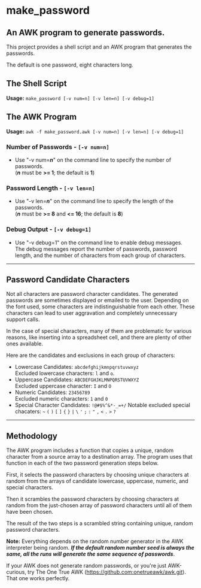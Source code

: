 # make_password

## An AWK program to generate passwords.

This project provides a shell script and an AWK program that generates the passwords.

The default is one password, eight characters long.  

## The Shell Script

**Usage:** `make_password [-v num=n] [-v len=n] [-v debug=1]`

## The AWK Program

**Usage:** `awk -f make_password.awk [-v num=n] [-v len=n] [-v debug=1]`

### Number of Passwords - `[-v num=n]`

* Use "-v num=***n***" on the command line to specify the number of passwords.<br /> (***n*** must be **>= 1**; the default is **1**)

### Password Length - `[-v len=n]`

* Use "-v len=***n***" on the command line to specify the length of the passwords.<br /> (***n*** must be **>= 8** and **<= 16**; the default is **8**)

### Debug Output - `[-v debug=1]`

* Use "-v debug=1" on the command line to enable debug messages.<br /> The debug messages report the number of passwords, password length, and the number of characters from each group of characters.

<hr />

## Password Candidate Characters

Not all characters are password character candidates.  The generated passwords are sometimes displayed or emailed to the user.  Depending on the font used, some characters are indistinguishable from each other.  These characters can lead to user aggravation and completely unnecessary support calls.

In the case of special characters, many of them are problematic for various reasons, like inserting into a spreadsheet cell, and there are plenty of other ones available.

Here are the candidates and exclusions in each group of characters:

* Lowercase Candidates: `abcdefghijkmnpqrstuvwxyz`<br /> Excluded lowercase characters: `l` and `o`.
* Uppercase Candidates: `ABCDEFGHJKLMNPQRSTUVWXYZ`<br /> Excluded uppercase character: `I` and `O`  
* Numeric Candidates: `23456789`<br />  Excluded numeric characters: `1` and `0` 
* Special Character Candidates: `!@#$%^&*-_=+/`
  Notable excluded special chacaters: `~` `(` `)` `[` `]` `{` `}` `|` `\` `'`  `;` `:` `"` `,` `<` `.` `>` `?`

<hr />

## Methodology

The AWK program includes a function that copies a unique, random character from a source array to a destination array.  The program uses that function in each of the two password generation steps below.  

First, it selects the password characters by choosing unique characters at random from the arrays of candidate lowercase, uppercase, numeric, and special characters.

Then it scrambles the password characters by choosing characters at random from the just-chosen array of password characters until all of them have been chosen. 

The result of the two steps is a scrambled string containing unique, random password characters.

**Note:** Everything depends on the random number generator in the AWK interpreter being random.  ***If the default random number seed is always the same, all the runs will generate the same sequence of passwords***.  

If your AWK does not generate random passwords, or you're just AWK-curious, try The One True AWK (https://github.com:onetrueawk/awk.git).  That one works perfectly.

